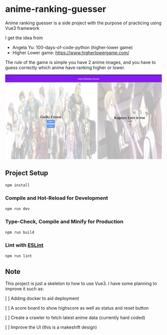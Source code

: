 # anime-ranking-guesser

Anime ranking guesser is a side project with the purpose of practicing using Vue3 framework

I get the idea from
- Angela Yu: 100-days-of-code-python (higher-lower game)
- Higher Lower game: https://www.higherlowergame.com/

The rule of the game is simple you have 2 anime images, and you have to guess correctly which anime have ranking higher or lower.

![Alt text](image.png)

## Project Setup

```sh
npm install
```

### Compile and Hot-Reload for Development

```sh
npm run dev
```

### Type-Check, Compile and Minify for Production

```sh
npm run build
```

### Lint with [ESLint](https://eslint.org/)

```sh
npm run lint
```

## Note
This project is just a skeleton to how to use Vue3. I have some planning to improve it such as:

[ ] Adding docker to aid deployment

[ ] A score board to show highscore as well as status and reset button

[ ] Create a crawler to fetch latest anime data (currently hard coded)

[ ] Improve the UI (this is a makeshift design)
